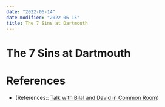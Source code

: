 ```yaml
---
date: "2022-06-14"
date modified: "2022-06-15"
title: The 7 Sins at Dartmouth
---
```


# The 7 Sins at Dartmouth

# References
- (References:: [Talk with Bilal and David in Common Room](dayone://view?entryId=4AFBC7A0353F4F66AE818969121987BC))
